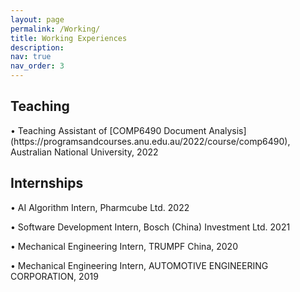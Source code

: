 ```yaml
---
layout: page
permalink: /Working/
title: Working Experiences
description: 
nav: true
nav_order: 3
---
```

<h2 class="post-title">Teaching</h2>
•   Teaching Assistant of [COMP6490 Document Analysis](https://programsandcourses.anu.edu.au/2022/course/comp6490), Australian National University, 2022

<h2 class="post-title">Internships</h2>
•   AI Algorithm Intern, Pharmcube Ltd. 2022

•   Software Development Intern, Bosch (China) Investment Ltd. 2021

•   Mechanical Engineering Intern, TRUMPF China, 2020

•   Mechanical Engineering Intern, AUTOMOTIVE ENGINEERING CORPORATION, 2019

<!-- For now, this page is assumed to be a static description of your courses. You can convert it to a collection similar to `_projects/` so that you can have a dedicated page for each course.

Organize your courses by years, topics, or universities, however you like! -->
